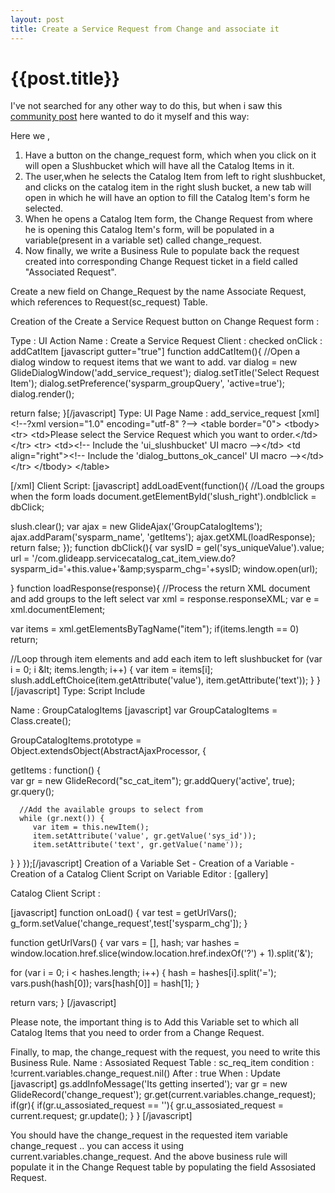 ```yaml
---
layout: post
title: Create a Service Request from Change and associate it
--- 
```




 {{post.title}}
======================================================




I've not searched for any other way to do this, but when i saw this <a href="http://community.servicenow.com/forum/14487">community post</a> here wanted to do it myself and this way:

Here we ,

1. Have a button on the change_request form, which when you click on it will open a Slushbucket which will have all the Catalog Items in it.
2. The user,when he selects the Catalog Item from left to right slushbucket, and clicks on the catalog item in the right slush bucket, a new tab will open in which he will have an option to fill the Catalog Item's form he selected.
3. When he opens a Catalog Item form, the Change Request from where he is opening this Catalog Item's form, will be populated in a variable(present in a variable set) called change_request.
4. Now finally, we write a Business Rule to populate back the request created into corresponding Change Request ticket in a field called "Associated Request".

Create a new field on Change_Request by the name Associate Request, which references to Request(sc_request) Table.


Creation of the Create a Service Request button on Change Request form :

Type : UI Action
Name : Create a Service Request
Client : checked
onClick : addCatItem
[javascript gutter="true"]
function addCatItem(){
   //Open a dialog window to request items that we want to add.
   var dialog = new GlideDialogWindow('add_service_request');
   dialog.setTitle('Select Request Item');
   dialog.setPreference('sysparm_groupQuery', 'active=true');
   dialog.render();

   return false;
}[/javascript]
Type: UI Page
Name : add_service_request
[xml]
&lt;!--?xml version=&quot;1.0&quot; encoding=&quot;utf-8&quot; ?--&gt;
&lt;table border=&quot;0&quot;&gt;
&lt;tbody&gt;
&lt;tr&gt;
&lt;td&gt;Please select the Service Request which you want to order.&lt;/td&gt;
&lt;/tr&gt;
&lt;tr&gt;
&lt;td&gt;&lt;!-- Include the 'ui_slushbucket' UI macro --&gt;&lt;/td&gt;
&lt;td align=&quot;right&quot;&gt;&lt;!-- Include the 'dialog_buttons_ok_cancel' UI macro --&gt;&lt;/td&gt;
&lt;/tr&gt;
&lt;/tbody&gt;
&lt;/table&gt;

[/xml]
Client Script:
[javascript]
addLoadEvent(function(){
   //Load the groups when the form loads
    document.getElementById('slush_right').ondblclick = dbClick;

   slush.clear();
   var ajax = new GlideAjax('GroupCatalogItems');
   ajax.addParam('sysparm_name', 'getItems'); 
   ajax.getXML(loadResponse);
   return false; 
});
function dbClick(){
var sysID  = gel('sys_uniqueValue').value;
url =  '/com.glideapp.servicecatalog_cat_item_view.do?sysparm_id='+this.value+'&amp;amp;sysparm_chg='+sysID;
window.open(url);

}
function loadResponse(response){
   //Process the return XML document and add groups to the left select
   var xml = response.responseXML;
   var e = xml.documentElement; 

   var items = xml.getElementsByTagName(&quot;item&quot;);
   if(items.length == 0)
      return;

   //Loop through item elements and add each item to left slushbucket
   for (var i = 0; i &amp;lt; items.length; i++) {
      var item = items[i];
      slush.addLeftChoice(item.getAttribute('value'), item.getAttribute('text'));
   }
}[/javascript]
Type: Script Include

Name : GroupCatalogItems
[javascript]
var GroupCatalogItems = Class.create();

GroupCatalogItems.prototype = Object.extendsObject(AbstractAjaxProcessor, {

   getItems : function() {  
      var gr = new GlideRecord(&quot;sc_cat_item&quot;);
      gr.addQuery('active', true);  
      gr.query(); 

      //Add the available groups to select from
      while (gr.next()) {
         var item = this.newItem();
         item.setAttribute('value', gr.getValue('sys_id'));
         item.setAttribute('text', gr.getValue('name'));
}
}
      });[/javascript]
Creation of a Variable Set - Creation of a Variable - Creation of a Catalog Client Script on Variable Editor :
[gallery]

Catalog Client Script :

[javascript]
function onLoad() {
var test = getUrlVars();
g_form.setValue('change_request',test['sysparm_chg']);
}

function getUrlVars() {
   var vars = [],
   hash;
   var hashes = window.location.href.slice(window.location.href.indexOf('?') + 1).split('&amp;');
   
   for (var i = 0; i &lt; hashes.length; i++) {
      hash = hashes[i].split('=');
      vars.push(hash[0]);
      vars[hash[0]] = hash[1];
   }
   
   return vars;
}
[/javascript]

Please note, the important thing is to Add this Variable set to which all Catalog Items that you need to order from a Change Request.

Finally, to map, the change_request with the request, you need to write this Business Rule.
Name : Assosiated Request
Table : sc_req_item
condition : !current.variables.change_request.nil()
After : true
When : Update
[javascript]
gs.addInfoMessage('Its getting inserted');
var gr  = new GlideRecord('change_request');
gr.get(current.variables.change_request);
if(gr){
if(gr.u_assosiated_request == ''){
gr.u_assosiated_request  = current.request;
gr.update();
}
}
[/javascript]

You should have the change_request in the requested item variable change_request .. you can access it using current.variables.change_request. And the above business rule will populate it in the Change Request table by populating the field Assosiated Request.
